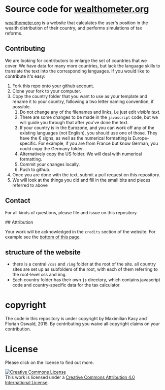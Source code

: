 

# Source code for [wealthometer.org](http://wealthometer.org)

[wealthometer.org](http://wealthometer.org) is a website that calculates the user's position in the wealth distribution of their country, and performs simulations of tax reforms.

## Contributing

We are looking for contributors to enlarge the set of countries that we cover. We have data for many more countries, but lack the language skills to translate the text into the corresponding languages. If you would like to contribute it's easy:

1. Fork this repo onto your github account.
1. Clone your fork to your computer.
1. Copy the country folder that you want to use as your template and rename it to your country, following a two letter naming convention, if possible.
	1. Do not change any of the filenames and links, i.e just edit *visible text*.
	1. There are some changes to be made in the `javascript` code, but we will guide you through that after you've done the text.
	1. If your country is in the Eurozone, and you can work off any of the existing languages (not English), you should use one of those. They have the € signs, as well as the numerical formatting is Europe-specific. For example, if you are from France but know German, you could copy the Germany folder.
	1. Alternatively copy the US folder. We will deal with numerical formatting.
	1. Commit your changes locally.
	1. Push to github.
1. Once you are done with the text, submit a pull request on this repository.
1. We will look at the things you did and fill in the small bits and pieces referred to above

## Contact

For all kinds of questions, please file and issue on this repository.

## Attribution

Your work will be acknowledged in the `credits` section of the website. For example see the [bottom of this page](http://wealthometer.org/ES/about.html).

## structure of the website

* there is a central `/css` and `/img` folder at the root of the site.
all country sites are set up as subfolders of the root, with
each of them referring to the root-level css and img.
* Each country folder has their own `js` directory, which contains javascript
code and country-specific data for the tax calculator. 

# copyright

The code in this repository is under copyright by Maximilian Kasy and Florian Oswald, 2015. By contributing you waive all copyright claims on your contribution.

# License

Please click on the license to find out more.


<a rel="license" href="http://creativecommons.org/licenses/by/4.0/"><img alt="Creative Commons License" style="border-width:0" src="https://i.creativecommons.org/l/by/4.0/88x31.png" /></a><br />This <span xmlns:dct="http://purl.org/dc/terms/" href="http://purl.org/dc/dcmitype/Text" rel="dct:type">work</span> is licensed under a <a rel="license" href="http://creativecommons.org/licenses/by/4.0/">Creative Commons Attribution 4.0 International License</a>.
